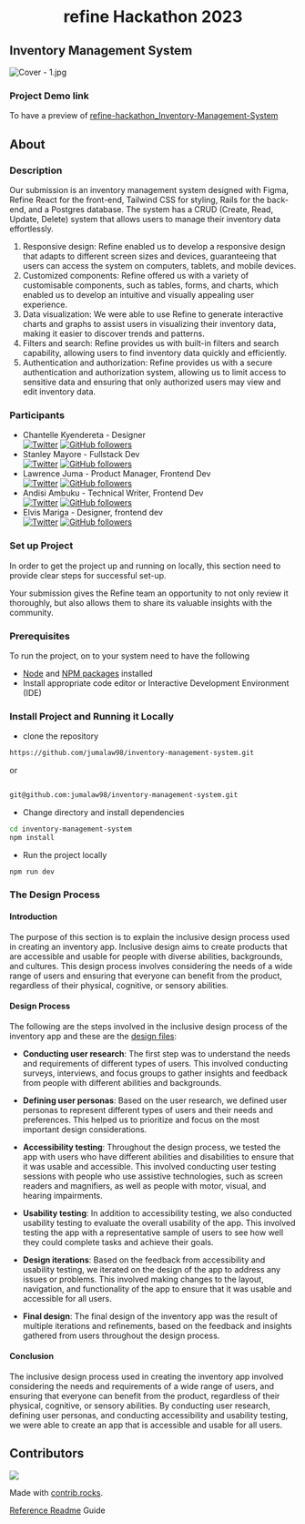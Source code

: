 # <h1 style="text-align: center;">refine Hackathon 2023</h1>


[//]: # (refine Hackathon 2023 is just around the corner and this repository serves as your go-to source for everything you need to know in order to submit a qualifying entry.  )

[//]: # ()
[//]: # ([:point_right: Refer to Hackathon January 2023 blog for information.]&#40;https://refine.dev/blog/refine-hackathon/&#41;)

[//]: # ()
[//]: # ([:point_right: Please submit your project on refine Devpost Hackathon page.]&#40;https://refine-open-source-hackathon.devpost.com/&#41;)

[//]: # ()
[//]: # (From rules and guidelines, it provides all the information necessary for successful GitHub submissions. Please prepare your repository README as shown below)

[//]: # ()
[//]: # (You can add `refine-hackathon` tag to your repository to make it easier for us to find your submission.)

## Inventory Management System

[//]: # (### Cover Image)

![Cover - 1.jpg](images%2FCover%20-%201.jpg)

### Project Demo link

To have a preview of [refine-hackathon_Inventory-Management-System](https://inventory-management-system-vert.vercel.app/)

## About

### Description
Our submission is an inventory management system designed with Figma, Refine React for the front-end, Tailwind CSS for styling, Rails for the back-end, and a Postgres database. The system has a CRUD (Create, Read, Update, Delete) system that allows users to manage their inventory data effortlessly.
1. Responsive design: Refine enabled us to develop a responsive design that adapts to different screen sizes and devices, guaranteeing that users can access the system on computers, tablets, and mobile devices.
2. Customized components: Refine offered us with a variety of customisable components, such as tables, forms, and charts, which enabled us to develop an intuitive and visually appealing user experience.
3. Data visualization: We were able to use Refine to generate interactive charts and graphs to assist users in visualizing their inventory data, making it easier to discover trends and patterns. 
4. Filters and search: Refine provides us with built-in filters and search capability, allowing users to find inventory data quickly and efficiently. 
5. Authentication and authorization: Refine provides us with a secure authentication and authorization system, allowing us to limit access to sensitive data and ensuring that only authorized users may view and edit inventory data.

### Participants

- Chantelle Kyendereta  - Designer  
  [![Twitter](https://badgen.net/badge/icon/cckyendereta?icon=twitter&label)](https://twitter.com/cckyendereta)
  [![GitHub followers](https://img.shields.io/github/followers/kyendereta.svg?style=social&label=kyendereta&maxAge=2592000)](https://github.com/kyendereta)
- Stanley Mayore  - Fullstack Dev  
  [![Twitter](https://badgen.net/badge/icon/MayoreStanley?icon=twitter&label)](https://twitter.com/cckyendereta)
  [![GitHub followers](https://img.shields.io/github/followers/Leestan360.svg?style=social&label=Leestan360&maxAge=2592000)](https://github.com/Leestan360)
- Lawrence Juma  - Product Manager, Frontend Dev  
  [![Twitter](https://badgen.net/badge/icon/Jumalaw98?icon=twitter&label)](https://twitter.com/jumalaw98)
  [![GitHub followers](https://img.shields.io/github/followers/Jumalaw98.svg?style=social&label=Jumalaw98&maxAge=2592000)](https://github.com/jumalaw98)
- Andisi Ambuku  - Technical Writer, Frontend Dev  
  [![Twitter](https://badgen.net/badge/icon/AndisiAmbuku?icon=twitter&label)](https://twitter.com/AndisiAmbuku)
  [![GitHub followers](https://img.shields.io/github/followers/andisiambuku.svg?style=social&label=andisiambuku&maxAge=2592000)](https://github.com/jumalaw98)
-  Elvis Mariga  - Designer, frontend dev     
   [![Twitter](https://badgen.net/badge/icon/ElvisMariga1?icon=twitter&label)](https://twitter.com/ElvisMariga1)
   [![GitHub followers](https://img.shields.io/github/followers/elvmariga.svg?style=social&label=elvmariga&maxAge=2592000)](https://github.com/elvmariga)

[//]: # (### Preview)

[//]: # ()
[//]: # (To provide a comprehensive understanding of the submission, add visuals such as GIFs, images and videos have been incorporated to give an impression of what it looks like.)


### Set up Project

In order to get the project up and running on locally, this section need to provide clear steps for successful set-up.

Your submission gives the Refine team an opportunity to not only review it thoroughly, but also allows them to share its valuable insights with the community.


### Prerequisites

To run the project, on to your system need to have the following 
- [Node](https://nodejs.org/en/download/) and [NPM packages](https://www.npmjs.com/package/download) installed 
- Install appropriate code editor or Interactive Development Environment (IDE)


### Install Project and Running it Locally


- clone the repository 
  
```bash 
https://github.com/jumalaw98/inventory-management-system.git
```

or 

``` bash 

git@github.com:jumalaw98/inventory-management-system.git
```

- Change directory and install dependencies 

```bash
cd inventory-management-system
npm install
```

- Run the project locally 

```bash
npm run dev
```

### The Design Process
#### Introduction

The purpose of this section is to explain the inclusive design process used in creating an inventory app. Inclusive design aims to create products that are accessible and usable for people with diverse abilities, backgrounds, and cultures. This design process involves considering the needs of a wide range of users and ensuring that everyone can benefit from the product, regardless of their physical, cognitive, or sensory abilities.

#### Design Process

The following are the steps involved in the inclusive design process of the inventory app and these are the [design files](https://www.figma.com/file/1CbMZeGmHGnztb0BFfs9Yd/Inventory-Management-Dashboard?node-id=0%3A1&t=g75j9Uy1QfdCLiC3-1):

- **Conducting user research**: The first step was to understand the needs and requirements of different types of users. This involved conducting surveys, interviews, and focus groups to gather insights and feedback from people with different abilities and backgrounds.

- **Defining user personas**: Based on the user research, we defined user personas to represent different types of users and their needs and preferences. This helped us to prioritize and focus on the most important design considerations.

- **Accessibility testing**: Throughout the design process, we tested the app with users who have different abilities and disabilities to ensure that it was usable and accessible. This involved conducting user testing sessions with people who use assistive technologies, such as screen readers and magnifiers, as well as people with motor, visual, and hearing impairments.

- **Usability testing**: In addition to accessibility testing, we also conducted usability testing to evaluate the overall usability of the app. This involved testing the app with a representative sample of users to see how well they could complete tasks and achieve their goals.

- **Design iterations**: Based on the feedback from accessibility and usability testing, we iterated on the design of the app to address any issues or problems. This involved making changes to the layout, navigation, and functionality of the app to ensure that it was usable and accessible for all users.

- **Final design**: The final design of the inventory app was the result of multiple iterations and refinements, based on the feedback and insights gathered from users throughout the design process.

#### Conclusion

The inclusive design process used in creating the inventory app involved considering the needs and requirements of a wide range of users, and ensuring that everyone can benefit from the product, regardless of their physical, cognitive, or sensory abilities. By conducting user research, defining user personas, and conducting accessibility and usability testing, we were able to create an app that is accessible and usable for all users.

## Contributors 

<a href="https://github.com/jumalaw98/inventory-management-system/graphs/contributors">
  <img src="https://contrib.rocks/image?repo=jumalaw98/inventory-management-system" />
</a>

Made with [contrib.rocks](https://contrib.rocks).


[Reference Readme](https://github.com/refinedev/refine/blob/next/hackathon/hackathon-january.md) Guide 
